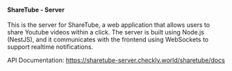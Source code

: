 #### ShareTube - Server

This is the server for ShareTube, a web application that allows users to share Youtube videos within a click. The server is built using Node.js (NestJS), and it communicates with the frontend using WebSockets to support realtime notifications.

API Documentation: https://sharetube-server.checkly.world/sharetube/docs
